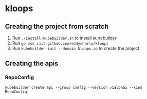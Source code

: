 # kloops

## Creating the project from scratch

1. Run `./install-kubebuilder.sh` to install [kubebuilder](https://github.com/kubernetes-sigs/kubebuilder)
1. Run `go mod init github.com/eddycharly/kloops`
1. Run `kubebuilder init --domain kloops.io` to create the project

## Creating the apis

### RepoConfig

`kubebuilder create api --group config --version v1alpha1 --kind RepoConfig`

